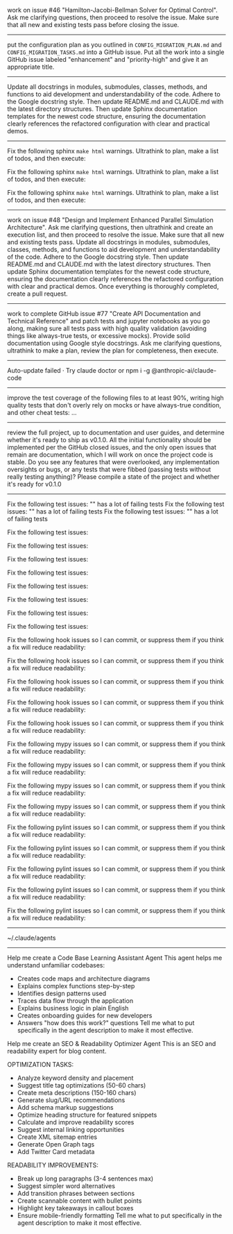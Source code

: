 work on issue #46 "Hamilton-Jacobi-Bellman Solver for Optimal Control". Ask me clarifying questions, then proceed to resolve the issue. Make sure that all new and existing tests pass before closing the issue.

---

put the configuration plan as you outlined in `CONFIG_MIGRATION_PLAN.md` and `CONFIG_MIGRATION_TASKS.md` into a GitHub issue. Put all the work into a single GitHub issue labeled "enhancement" and "priority-high" and give it an appropriate title.

---

Update all docstrings in modules, submodules, classes, methods, and functions to aid development and understandability of the code. Adhere to the Google docstring style. Then update README.md and CLAUDE.md with the latest directory structures. Then update Sphinx documentation templates for the newest code structure, ensuring the documentation clearly references the refactored configuration with clear and practical demos.

---

Fix the following sphinx `make html` warnings. Ultrathink to plan, make a list of todos, and then execute:


Fix the following sphinx `make html` warnings. Ultrathink to plan, make a list of todos, and then execute:


Fix the following sphinx `make html` warnings. Ultrathink to plan, make a list of todos, and then execute:


---

work on issue #48 "Design and Implement Enhanced Parallel Simulation Architecture". Ask me clarifying questions, then ultrathink and create an execution list, and then proceed to resolve the issue. Make sure that all new and existing tests pass. Update all docstrings in modules, submodules, classes, methods, and functions to aid development and understandability of the code. Adhere to the Google docstring style. Then update README.md and CLAUDE.md with the latest directory structures. Then update Sphinx documentation templates for the newest code structure, ensuring the documentation clearly references the refactored configuration with clear and practical demos. Once everything is thoroughly completed, create a pull request.

---

work to complete GitHub issue #77 "Create API Documentation and Technical Reference" and patch tests and jupyter notebooks as you go along, making sure all tests pass with high quality validation (avoiding things like always-true tests, or excessive mocks). Provide solid documentation using Google style docstrings. Ask me clarifying questions, ultrathink to make a plan, review the plan for completeness, then execute.

---

Auto-update failed · Try claude doctor
or npm i -g @anthropic-ai/claude-code

---

improve the test coverage of the following files to at least 90%, writing high quality tests that don't overly rely on mocks or have always-true condition, and other cheat tests:
...


---

review the full project, up to documentation and user guides, and determine whether it's ready to ship as v0.1.0. All the initial functionality should be implemented per the GitHub closed issues, and the only open issues that remain are documentation, which I will work on once the project code is stable. Do you see any features that were overlooked, any implementation oversights or bugs, or any tests that were fibbed (passing tests without really testing anything)? Please compile a state of the project and whether it's ready for v0.1.0

---



Fix the following test issues: "" has a lot of failing tests
Fix the following test issues: "" has a lot of failing tests
Fix the following test issues: "" has a lot of failing tests









Fix the following test issues:




Fix the following test issues:




Fix the following test issues:




Fix the following test issues:




Fix the following test issues:




Fix the following test issues:




Fix the following test issues:




Fix the following test issues:












Fix the following hook issues so I can commit, or suppress them if you think a fix will reduce readability:




Fix the following hook issues so I can commit, or suppress them if you think a fix will reduce readability:




Fix the following hook issues so I can commit, or suppress them if you think a fix will reduce readability:





Fix the following hook issues so I can commit, or suppress them if you think a fix will reduce readability:





Fix the following hook issues so I can commit, or suppress them if you think a fix will reduce readability:











Fix the following mypy issues so I can commit, or suppress them if you think a fix will reduce readability:




Fix the following mypy issues so I can commit, or suppress them if you think a fix will reduce readability:





Fix the following mypy issues so I can commit, or suppress them if you think a fix will reduce readability:





Fix the following mypy issues so I can commit, or suppress them if you think a fix will reduce readability:











Fix the following pylint issues so I can commit, or suppress them if you think a fix will reduce readability:




Fix the following pylint issues so I can commit, or suppress them if you think a fix will reduce readability:




Fix the following pylint issues so I can commit, or suppress them if you think a fix will reduce readability:





Fix the following pylint issues so I can commit, or suppress them if you think a fix will reduce readability:





Fix the following pylint issues so I can commit, or suppress them if you think a fix will reduce readability:










---

~/.claude/agents

---

Help me create a Code Base Learning Assistant Agent
This agent helps me understand unfamiliar codebases:
- Creates code maps and architecture diagrams
- Explains complex functions step-by-step
- Identifies design patterns used
- Traces data flow through the application
- Explains business logic in plain English
- Creates onboarding guides for new developers
- Answers "how does this work?" questions
Tell me what to put specifically in the agent description to make it most effective.



Help me create an SEO & Readability Optimizer Agent
This is an SEO and readability expert for blog content.

OPTIMIZATION TASKS:
- Analyze keyword density and placement
- Suggest title tag optimizations (50-60 chars)
- Create meta descriptions (150-160 chars)
- Generate slug/URL recommendations
- Add schema markup suggestions
- Optimize heading structure for featured snippets
- Calculate and improve readability scores
- Suggest internal linking opportunities
- Create XML sitemap entries
- Generate Open Graph tags
- Add Twitter Card metadata

READABILITY IMPROVEMENTS:
- Break up long paragraphs (3-4 sentences max)
- Suggest simpler word alternatives
- Add transition phrases between sections
- Create scannable content with bullet points
- Highlight key takeaways in callout boxes
- Ensure mobile-friendly formatting
Tell me what to put specifically in the agent description to make it most effective.
